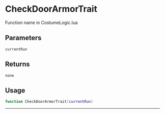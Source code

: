 # CheckDoorArmorTrait
Function name in CostumeLogic.lua
## Parameters
`currentRun`
## Returns
`none`
## Usage
```lua
function CheckDoorArmorTrait(currentRun)
```
---
